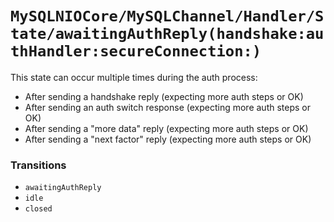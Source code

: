 # ``MySQLNIOCore/MySQLChannel/Handler/State/awaitingAuthReply(handshake:authHandler:secureConnection:)``

This state can occur multiple times during the auth process:

- After sending a handshake reply (expecting more auth steps or OK)
- After sending an auth switch response (expecting more auth steps or OK)
- After sending a "more data" reply (expecting more auth steps or OK)
- After sending a "next factor" reply (expecting more auth steps or OK)

### Transitions

- `awaitingAuthReply`
- `idle`
- `closed`
